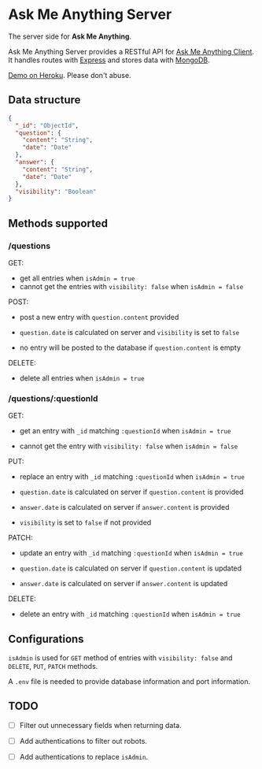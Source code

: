 # Ask Me Anything Server

The server side for **Ask Me Anything**.

Ask Me Anything Server provides a RESTful API for [Ask Me Anything Client](https://github.com/howerhe/ask-me-anything-client). It handles routes with [Express](https://expressjs.com/) and stores data with [MongoDB](https://www.mongodb.com).

[Demo on Heroku](http://ask-me-anything-server.herokuapp.com/questions). Please don't abuse.

## Data structure

```json
{
  "_id": "ObjectId",
  "question": {
    "content": "String",
    "date": "Date"
  },
  "answer": {
    "content": "String",
    "date": "Date"
  },
  "visibility": "Boolean"
}
```

## Methods supported

### /questions

GET:

- get all entries when `isAdmin = true`
- cannot get the entries with `visibility: false` when `isAdmin = false`

POST:

- post a new entry with `question.content` provided

- `question.date` is calculated on server and `visibility` is set to `false`

- no entry will be posted to the database if `question.content` is empty

DELETE:

- delete all entries when `isAdmin = true`

### /questions/:questionId

GET:

- get an entry with `_id` matching `:questionId` when `isAdmin = true`

- cannot get the entry with `visibility: false` when `isAdmin = false`

PUT:

- replace an entry with `_id` matching `:questionId` when `isAdmin = true`

- `question.date` is calculated on server if `question.content` is provided

- `answer.date` is calculated on server if `answer.content` is provided

- `visibility` is set to `false` if not provided

PATCH:

- update an entry with `_id` matching `:questionId` when `isAdmin = true`

- `question.date` is calculated on server if `question.content` is updated

- `answer.date` is calculated on server if `answer.content` is updated

DELETE:

- delete an entry with `_id` matching `:questionId` when `isAdmin = true`

## Configurations

`isAdmin` is used for `GET` method of entries with `visibility: false` and `DELETE`, `PUT`, `PATCH` methods.

A `.env` file is needed to provide database information and port information.

## TODO

- [ ] Filter out unnecessary fields when returning data.

- [ ] Add authentications to filter out robots.

- [ ] Add authentications to replace `isAdmin`.
